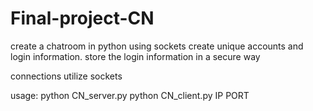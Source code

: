 # Final-project-CN
create a chatroom in python using sockets
create unique accounts and login information. 
store the login information in a secure way

connections utilize sockets

usage: python CN_server.py  python CN_client.py IP PORT

